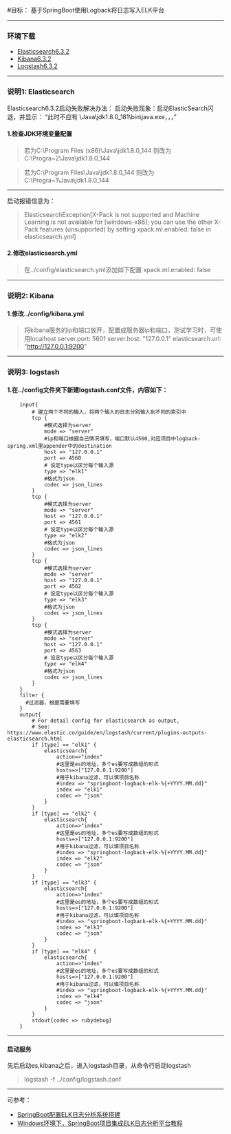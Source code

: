 #目标： 基于SpringBoot使用Logback将日志写入ELK平台

---
### 环境下载

* [Elasticsearch6.3.2](https://www.elastic.co/cn/downloads/past-releases/elasticsearch-6-3-2)
* [Kibana6.3.2](https://www.elastic.co/cn/downloads/past-releases/kibana-6-3-2)
* [Logstash6.3.2](https://www.elastic.co/cn/downloads/past-releases/logstash-6-3-2)
---
### 说明1: Elasticsearch
Elasticsearch6.3.2启动失败解决办法：
启动失败现象：启动ElasticSearch闪退，并显示： “此时不应有 \Java\jdk1.8.0_181\bin\java.exe，，，”
#### 1.检查JDK环境变量配置
> 若为C:\Program Files (x86)\Java\jdk1.8.0_144
> 则改为
> C:\Progra~2\Java\jdk1.8.0_144

> 若为C:\Program Files\Java\jdk1.8.0_144
> 则改为
> C:\Progra~1\Java\jdk1.8.0_144
---
启动报错信息为：
>ElasticsearchException[X-Pack is not supported and Machine Learning is not available for [windows-x86]; you can use the other X-Pack features (unsupported) by setting xpack.ml.enabled: false in elasticsearch.yml]
#### 2.修改elasticsearch.yml
> 在../config/elasticsearch.yml添加如下配置
> xpack.ml.enabled: false
---
### 说明2: Kibana
#### 1.修改../config/kibana.yml
> 将kibana服务的ip和端口放开，配置成服务器ip和端口，测试学习时，可使用localhost
> server.port: 5601
> server.host: "127.0.0.1"
> elasticsearch.url: "http://127.0.0.1:9200"
---
### 说明3: logstash
#### 1.在../config文件夹下新建logstash.conf文件，内容如下：
``` 
    input{
    	# 建立两个不同的输入，将两个输入的日志分别输入到不同的索引中
    	tcp {
    		#模式选择为server
    		mode => "server"
    		#ip和端口根据自己情况填写，端口默认4560,对应项目中logback-spring.xml里appender中的destination
    		host => "127.0.0.1"
    		port => 4560
    		# 设定type以区分每个输入源
    		type => "elk1"
    		#格式为json
    		codec => json_lines
    	}
    	tcp {
    		#模式选择为server
    		mode => "server"
    		host => "127.0.0.1"
    		port => 4561
    		# 设定type以区分每个输入源
    		type => "elk2"
    		#格式为json
    		codec => json_lines
    	}
    	tcp {
    		#模式选择为server
    		mode => "server"
    		host => "127.0.0.1"
    		port => 4562
    		# 设定type以区分每个输入源
    		type => "elk3"
    		#格式为json
    		codec => json_lines
    	}
    	tcp {
    		#模式选择为server
    		mode => "server"
    		host => "127.0.0.1"
    		port => 4563
    		# 设定type以区分每个输入源
    		type => "elk4"
    		#格式为json
    		codec => json_lines
    	}
    }
    filter {
      #过滤器，根据需要填写
    }
    output{
    	# For detail config for elasticsearch as output,
      	# See: https://www.elastic.co/guide/en/logstash/current/plugins-outputs-elasticsearch.html
      	if [type] == "elk1" {
    		elasticsearch{
    			action=>"index"
    			#这里是es的地址，多个es要写成数组的形式
    			hosts=>["127.0.0.1:9200"]
    			#用于kibana过滤，可以填项目名称
    			#index => "springboot-logback-elk-%{+YYYY.MM.dd}"
    			index => "elk1"
    			codec => "json"
    		}
    	}
    	if [type] == "elk2" {
    		elasticsearch{
    			action=>"index"
    			#这里是es的地址，多个es要写成数组的形式
    			hosts=>["127.0.0.1:9200"]
    			#用于kibana过滤，可以填项目名称
    			#index => "springboot-logback-elk-%{+YYYY.MM.dd}"
    			index => "elk2"
    			codec => "json"
    		}
    	}
    	if [type] == "elk3" {
    		elasticsearch{
    			action=>"index"
    			#这里是es的地址，多个es要写成数组的形式
    			hosts=>["127.0.0.1:9200"]
    			#用于kibana过滤，可以填项目名称
    			#index => "springboot-logback-elk-%{+YYYY.MM.dd}"
    			index => "elk3"
    			codec => "json"
    		}
    	}
    	if [type] == "elk4" {
    		elasticsearch{
    			action=>"index"
    			#这里是es的地址，多个es要写成数组的形式
    			hosts=>["127.0.0.1:9200"]
    			#用于kibana过滤，可以填项目名称
    			#index => "springboot-logback-elk-%{+YYYY.MM.dd}"
    			index => "elk4"
    			codec => "json"
    		}
    	}
    	stdout{codec => rubydebug}
    }
```
---
#### 启动服务
先后启动es,kibana之后，进入logstash目录，从命令行启动logstash
> logstash -f ../config/logstash.conf
---
可参考：
* [SpringBoot配置ELK日志分析系统搭建](https://blog.csdn.net/weixin_43184769/article/details/84971532?utm_medium=distribute.pc_relevant.none-task-blog-2%7Edefault%7EBlogCommendFromMachineLearnPai2%7Edefault-1.control&dist_request_id=1619575962823_09915&depth_1-utm_source=distribute.pc_relevant.none-task-blog-2%7Edefault%7EBlogCommendFromMachineLearnPai2%7Edefault-1.control)
* [Windows环境下，SpringBoot项目集成ELK日志分析平台教程](https://blog.csdn.net/qq_37200262/article/details/114005281)

